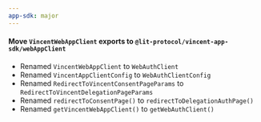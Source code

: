 ```yaml
---
app-sdk: major
---
```


#### Move `VincentWebAppClient` exports to `@lit-protocol/vincent-app-sdk/webAppClient`

- Renamed `VincentWebAppClient` to `WebAuthClient`
- Renamed `VincentAppClientConfig` to `WebAuthClientConfig`
- Renamed `RedirectToVincentConsentPageParams` to `RedirectToVincentDelegationPageParams`
- Renamed `redirectToConsentPage()` to `redirectToDelegationAuthPage()`
- Renamed `getVincentWebAppClient()` to `getWebAuthClient()`
